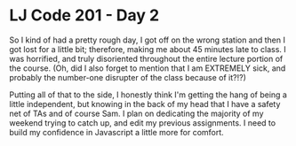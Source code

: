 # LJ Code 201 - Day 2

So I kind of had a pretty rough day, I got off on the wrong station and then I got lost for a little bit; therefore, making me about 45 minutes late to class. I was horrified, and truly disoriented throughout the entire lecture portion of the course. (Oh, did I also forget to mention that I am EXTREMELY sick, and probably the number-one disrupter of the class because of it?!?)

Putting all of that to the side, I honestly think I'm getting the hang of being a little independent, but knowing in the back of my head that I have a safety net of TAs and of course Sam. I plan on dedicating the majority of my weekend trying to catch up, and edit my previous assignments. I need to build my confidence in Javascript a little more for comfort.
